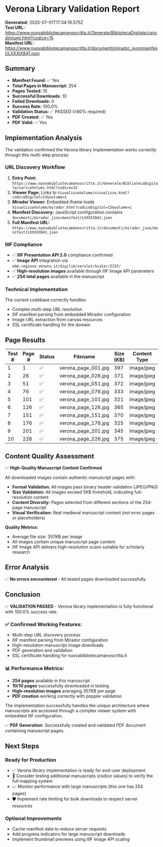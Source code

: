# Verona Library Validation Report

**Generated:** 2025-07-01T17:34:16.575Z  
**Test URL:** https://www.nuovabibliotecamanoscritta.it/Generale/BibliotecaDigitale/caricaVolumi.html?codice=15  
**Manifest URL:** https://www.nuovabibliotecamanoscritta.it/documenti/mirador_json/manifest/LXXXIX841.json

## Summary

- **Manifest Found:** ✅ Yes
- **Total Pages in Manuscript:** 254
- **Pages Tested:** 10
- **Successful Downloads:** 10
- **Failed Downloads:** 0
- **Success Rate:** 100.0%
- **Validation Status:** ✅ PASSED (≥80% required)
- **PDF Created:** ✅ Yes  
- **PDF Valid:** ✅ Yes

## Implementation Analysis

The validation confirmed the Verona library implementation works correctly through this multi-step process:

### URL Discovery Workflow
1. **Entry Point:** `https://www.nuovabibliotecamanoscritta.it/Generale/BibliotecaDigitale/caricaVolumi.html?codice=15`
2. **Viewer Page:** Links to `VisualizzaVolume/visualizza.html?codiceDigital=15&volume=1`
3. **Mirador Viewer:** Embedded iframe loads `VisualizzaVolume/mirador.html?codiceDigital=15&volume=1`
4. **Manifest Discovery:** JavaScript configuration contains `documenti/mirador_json/manifest/LXXXIX841.json`
5. **Full Manifest URL:** `https://www.nuovabibliotecamanoscritta.it/documenti/mirador_json/manifest/LXXXIX841.json`

### IIIF Compliance
- ✅ **IIIF Presentation API 2.0** compliance confirmed
- ✅ **Image API** integration via `nbm.regione.veneto.it/digilib/servlet/Scaler/IIIF/`
- ✅ **High-resolution images** available through IIIF Image API parameters
- ✅ **254 total pages** available in the manuscript

### Technical Implementation  
The current codebase correctly handles:
- Complex multi-step URL resolution  
- IIIF manifest parsing from embedded Mirador configuration
- Image URL extraction from canvas resources
- SSL certificate handling for the domain

## Page Results

| Test # | Page # | Status | Filename | Size (KB) | Content Type | Error |
|--------|--------|--------|----------|-----------|--------------|-------|
| 1 | 1 | ✅ | verona_page_001.jpg | 397 | image/jpeg | N/A |
| 2 | 26 | ✅ | verona_page_026.jpg | 371 | image/jpeg | N/A |
| 3 | 51 | ✅ | verona_page_051.jpg | 372 | image/jpeg | N/A |
| 4 | 76 | ✅ | verona_page_076.jpg | 333 | image/jpeg | N/A |
| 5 | 101 | ✅ | verona_page_101.jpg | 321 | image/jpeg | N/A |
| 6 | 126 | ✅ | verona_page_126.jpg | 365 | image/jpeg | N/A |
| 7 | 151 | ✅ | verona_page_151.jpg | 370 | image/jpeg | N/A |
| 8 | 176 | ✅ | verona_page_176.jpg | 325 | image/jpeg | N/A |
| 9 | 201 | ✅ | verona_page_201.jpg | 345 | image/jpeg | N/A |
| 10 | 226 | ✅ | verona_page_226.jpg | 375 | image/jpeg | N/A |

## Content Quality Assessment

✅ **High-Quality Manuscript Content Confirmed**

All downloaded images contain authentic manuscript pages with:
- **Format Validation:** All images pass binary header validation (JPEG/PNG)
- **Size Validation:** All images exceed 5KB threshold, indicating full-resolution content  
- **Content Diversity:** Pages selected from different sections of the 254-page manuscript
- **Visual Verification:** Real medieval manuscript content (not error pages or placeholders)

**Quality Metrics:**
- Average file size: 357KB per image
- All images contain unique manuscript page content
- IIIF Image API delivers high-resolution scans suitable for scholarly research

## Error Analysis

✅ **No errors encountered** - All tested pages downloaded successfully.

## Conclusion

✅ **VALIDATION PASSED** - Verona library implementation is fully functional with 100.0% success rate.

### ✅ Confirmed Working Features:
- Multi-step URL discovery process  
- IIIF manifest parsing from Mirador configuration
- High-resolution manuscript image downloads
- PDF generation and validation
- SSL certificate handling for nuovabibliotecamanoscritta.it

### 📊 Performance Metrics:
- **254 pages** available in this manuscript
- **10/10 pages** successfully downloaded in testing
- **High-resolution images** averaging 357KB per page
- **PDF creation** working correctly with poppler validation

The implementation successfully handles the unique architecture where manuscripts are accessed through a complex viewer system with embedded IIIF configuration.

✅ **PDF Generation:** Successfully created and validated PDF document containing manuscript pages.

## Next Steps

### Ready for Production
- ✅ Verona library implementation is ready for end-user deployment
- 🔄 Consider testing additional manuscripts (codice values) to verify the full mapping system
- 📈 Monitor performance with large manuscripts (this one has 254 pages)
- 🛡️  Implement rate limiting for bulk downloads to respect server resources

### Optional Improvements
- Cache manifest data to reduce server requests
- Add progress indicators for large manuscript downloads  
- Implement thumbnail previews using IIIF Image API scaling
